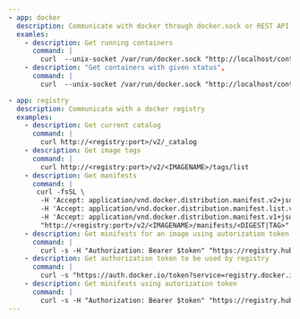 ```yaml
---
- app: docker
  description: Communicate with docker through docker.sock or REST API
  examles:
    - description: Get running containers
      command: |
        curl  --unix-socket /var/run/docker.sock "http://localhost/containers/json"
    - description: "Get containers with given status",
      command: |
        curl  --unix-socket /var/run/docker.sock "http://localhost/containers/json?filters=\{\"health\":\[\"unhealthy\"\]${labelFilter}\}"

- app: registry
  description: Communicate with a docker registry
  examples:
    - description: Get current catalog
      command: |
        curl http://<registry:port>/v2/_catalog
    - description: Get image tags
      command: |
        curl http://<registry:port>/v2/<IMAGENAME>/tags/list
    - description: Get manifests
      command: |
       curl -fsSL \
        -H 'Accept: application/vnd.docker.distribution.manifest.v2+json' \
        -H 'Accept: application/vnd.docker.distribution.manifest.list.v2+json' \
        -H 'Accept: application/vnd.docker.distribution.manifest.v1+json' \
        "http://<registry:port>/v2/<IMAGENAME>/manifests/<DIGEST|TAG>"
    - description: Get minifests for an image using autorization token
      command: |
        curl -s -H "Authorization: Bearer $token" "https://registry.hub.docker.com/v2/<REPOSITORY>/<IMAGE>/manifests/latest
    - description: Get authorization token to be used by registry
      command: |
        curl -s "https://auth.docker.io/token?service=registry.docker.io&scope=repository:<REPOSITORY>/<IMAGE>:pull"
    - description: Get minifests using autorization token
      command: |
        curl -s -H "Authorization: Bearer $token" "https://registry.hub.docker.com/v2/<REPOSITORY>/<IMAGE>/manifests/latest
---
```

